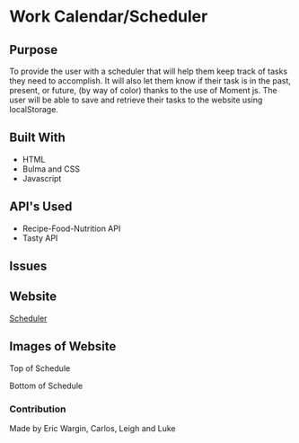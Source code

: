# Work Calendar/Scheduler

## Purpose
To provide the user with a scheduler that will help them keep track of tasks they need to accomplish.  It will also let them know if their task is in the past, present, or future, (by way of color) thanks to the use of Moment js. The user will be able to save and retrieve their tasks to the website using localStorage.

## Built With
* HTML 
* Bulma and CSS
* Javascript

## API's Used
* Recipe-Food-Nutrition API
* Tasty API

## Issues


## Website
<a href="" target="_blank">Scheduler</a>

## Images of Website
Top of Schedule
<img src="">

Bottom of Schedule
<img src="">



### Contribution
Made by Eric Wargin, Carlos, Leigh and Luke
